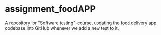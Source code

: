 # assignment_foodAPP
A repository for "Software testing"-course, updating the food delivery app codebase into GitHub whenever we add a new test to it.
